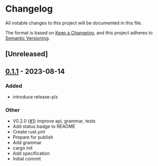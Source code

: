 # Changelog
All notable changes to this project will be documented in this file.

The format is based on [Keep a Changelog](https://keepachangelog.com/en/1.0.0/),
and this project adheres to [Semantic Versioning](https://semver.org/spec/v2.0.0.html).

## [Unreleased]

## [0.1.1](https://github.com/vortex-design/bem/compare/v0.1.0...v0.1.1) - 2023-08-14

### Added
- introduce release-plz

### Other
- V0.2.0 ([#1](https://github.com/vortex-design/bem/pull/1)) improve api, grammar, tests
- Add status badge to README
- Create rust.yml
- Prepare for publish
- Add grammar
- cargo init
- Add specification
- Initial commit
